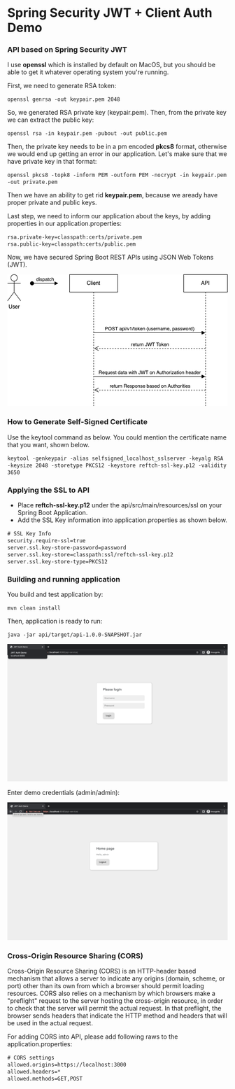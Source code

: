 # Spring Security JWT + Client Auth Demo

### API based on Spring Security JWT

I use **openssl** which is installed by default on MacOS, but you should be able to get it whatever operating system you're running.

First, we need to generate RSA token:
```
openssl genrsa -out keypair.pem 2048
```
So, we generated RSA private key (keypair.pem). Then, from the private key we can extract the public key:
```
openssl rsa -in keypair.pem -pubout -out public.pem
```
Then, the private key needs to be in a pm encoded **pkcs8** format, otherwise we would end up getting an error in our application.
Let's make sure that we have private key in that format:
```
openssl pkcs8 -topk8 -inform PEM -outform PEM -nocrypt -in keypair.pem -out private.pem
```
Then we have an ability to get rid **keypair.pem**, because we aready have proper private and public keys.

Last step, we need to inform our application about the keys, by adding properties in our application.properties:
```
rsa.private-key=classpath:certs/private.pem
rsa.public-key=classpath:certs/public.pem
```

Now, we have secured Spring Boot REST APIs using JSON Web Tokens (JWT).

![](images/jwt.drawio.png)


### How to Generate Self-Signed Certificate

Use the keytool command as below. You could mention the certificate name that you want, shown below.
```
keytool -genkeypair -alias selfsigned_localhost_sslserver -keyalg RSA -keysize 2048 -storetype PKCS12 -keystore reftch-ssl-key.p12 -validity 3650
```

### Applying the SSL to API

- Place **reftch-ssl-key.p12** under the api/src/main/resources/ssl on your Spring Boot Application.
- Add the SSL Key information into application.properties as shown below.

```
# SSL Key Info
security.require-ssl=true
server.ssl.key-store-password=password
server.ssl.key-store=classpath:ssl/reftch-ssl-key.p12
server.ssl.key-store-type=PKCS12
```


### Building and running application

You build and test application by:
```
mvn clean install
```
Then, application is ready to run:
```
java -jar api/target/api-1.0.0-SNAPSHOT.jar
```

![](images/login.png)

Enter demo credentials (admin/admin):

![](images/home.png)


### Cross-Origin Resource Sharing (CORS)

Cross-Origin Resource Sharing (CORS) is an HTTP-header based mechanism that allows a server to indicate any origins (domain, scheme, or port) other than its own from which a browser should permit loading resources. CORS also relies on a mechanism by which browsers make a "preflight" request to the server hosting the cross-origin resource, in order to check that the server will permit the actual request. In that preflight, the browser sends headers that indicate the HTTP method and headers that will be used in the actual request.

For adding CORS into API, please add following raws to the application.properties:

```
# CORS settings
allowed.origins=https://localhost:3000
allowed.headers=*
allowed.methods=GET,POST
```
